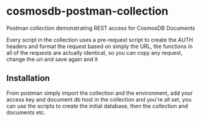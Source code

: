 # cosmosdb-postman-collection
Postman collection demonstrating REST access for CosmosDB Documents

Every script in the collection uses a pre-request script to create the AUTH headers and format the request based on simply the URL, the functions in all of the requests are actually identical, so you can copy any request, change the uri and save again and it 

## Installation
From postman simply import the collection and the environment, add your access key and document db host in the collection and you're all set, you can use the scripts to create the initial database, then the collection and documents etc.
